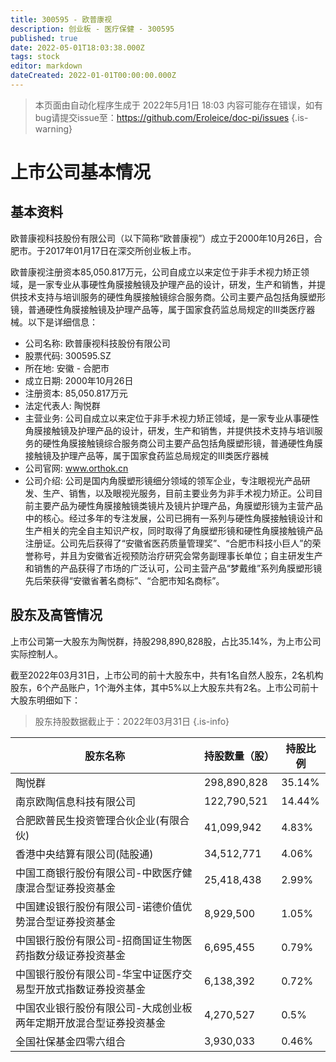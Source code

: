 ```yaml
---
title: 300595 - 欧普康视
description: 创业板 - 医疗保健 - 300595
published: true
date: 2022-05-01T18:03:38.000Z
tags: stock
editor: markdown
dateCreated: 2022-01-01T00:00:00.000Z
---
```


> 本页面由自动化程序生成于 2022年5月1日 18:03
> 内容可能存在错误，如有bug请提交issue至：https://github.com/Eroleice/doc-pi/issues
{.is-warning}

# 上市公司基本情况

## 基本资料

欧普康视科技股份有限公司（以下简称“欧普康视”）成立于2000年10月26日，合肥市。于2017年01月17日在深交所创业板上市。

欧普康视注册资本85,050.817万元，公司自成立以来定位于非手术视力矫正领域，是一家专业从事硬性角膜接触镜及护理产品的设计，研发，生产和销售，并提供技术支持与培训服务的硬性角膜接触镜综合服务商。公司主要产品包括角膜塑形镜，普通硬性角膜接触镜及护理产品等，属于国家食药监总局规定的Ⅲ类医疗器械。以下是详细信息：

- 公司名称: 欧普康视科技股份有限公司
- 股票代码: 300595.SZ
- 所在地: 安徽 - 合肥市
- 成立日期: 2000年10月26日
- 注册资本: 85,050.817万元
- 法定代表人: 陶悦群
- 主营业务: 公司自成立以来定位于非手术视力矫正领域，是一家专业从事硬性角膜接触镜及护理产品的设计，研发，生产和销售，并提供技术支持与培训服务的硬性角膜接触镜综合服务商公司主要产品包括角膜塑形镜，普通硬性角膜接触镜及护理产品等，属于国家食药监总局规定的Ⅲ类医疗器械
- 公司官网: www.orthok.cn
- 公司介绍: 公司是国内角膜塑形镜细分领域的领军企业，专注眼视光产品研发、生产、销售，以及眼视光服务，目前主要业务为非手术视力矫正。公司目前主要产品为硬性角膜接触镜类镜片及镜片护理产品，角膜塑形镜为主营产品中的核心。经过多年的专注发展，公司已拥有一系列与硬性角膜接触镜设计和生产相关的完全自主知识产权，同时取得了角膜塑形镜和硬性角膜接触镜产品注册证。公司先后获得了“安徽省医药质量管理奖”、“合肥市科技小巨人”的荣誉称号，并且为安徽省近视预防治疗研究会常务副理事长单位；自主研发生产和销售的产品获得了市场的广泛认可，公司主营产品“梦戴维”系列角膜塑形镜先后荣获得“安徽省著名商标”、“合肥市知名商标”。


## 股东及高管情况

上市公司第一大股东为陶悦群，持股298,890,828股，占比35.14%，为上市公司实际控制人。

截至2022年03月31日，上市公司的前十大股东中，共有1名自然人股东，2名机构股东，6个产品账户，1个海外主体，其中5%以上大股东共有2名。上市公司前十大股东明细如下：

> 股东持股数据截止于：2022年03月31日
{.is-info}

| 股东名称 | 持股数量（股） | 持股比例 |
| --- | --- | --- |
| 陶悦群 | 298,890,828 | 35.14% |
| 南京欧陶信息科技有限公司 | 122,790,521 | 14.44% |
| 合肥欧普民生投资管理合伙企业(有限合伙) | 41,099,942 | 4.83% |
| 香港中央结算有限公司(陆股通) | 34,512,771 | 4.06% |
| 中国工商银行股份有限公司-中欧医疗健康混合型证券投资基金 | 25,418,438 | 2.99% |
| 中国建设银行股份有限公司-诺德价值优势混合型证券投资基金 | 8,929,500 | 1.05% |
| 中国银行股份有限公司-招商国证生物医药指数分级证券投资基金 | 6,695,455 | 0.79% |
| 中国银行股份有限公司-华宝中证医疗交易型开放式指数证券投资基金 | 6,138,392 | 0.72% |
| 中国农业银行股份有限公司-大成创业板两年定期开放混合型证券投资基金 | 4,270,527 | 0.5% |
| 全国社保基金四零六组合 | 3,930,033 | 0.46% |




